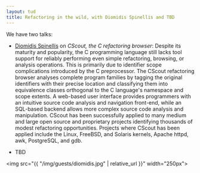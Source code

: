 ```yaml
---
layout: tud
title: Refactoring in the wild, with Diomidis Spinellis and TBD
---
```


We have two talks:

* [Diomidis Spinellis](https://www.linkedin.com/in/dspinellis/) on _CScout, the C refactoring browser_: Despite its maturity and popularity, 
the C programming language still
lacks tool support for reliably performing even simple refactoring,
browsing, or analysis operations. This is primarily due to identifier
scope complications introduced by the C preprocessor. The CScout
refactoring browser analyses complete program families by tagging the
original identifiers with their precise location and classifying them
into equivalence classes orthogonal to the C language's namespace and
scope extents. A web-based user interface provides programmers with an
intuitive source code analysis and navigation front-end, while an
SQL-based backend allows more complex source code analysis and
manipulation. CScout has been successfully applied to many medium and
large open source and proprietary projects identifying thousands of
modest refactoring opportunities. Projects where CScout has been applied
include the Linux, FreeBSD, and Solaris kernels, Apache httpd, awk,
PostgreSQL, and gdb.

* TBD


<img src="{{ "/img/guests/diomidis.jpg" | relative_url }}" width="250px">